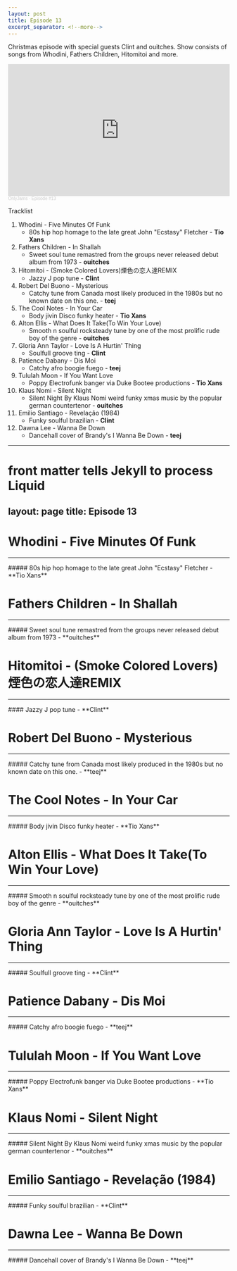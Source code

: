 ```yaml
---
layout: post
title: Episode 13
excerpt_separator: <!--more-->
---
```

Christmas episode with special guests Clint and ouitches. Show consists of songs from Whodini, Fathers Children, Hitomitoi and more.

<iframe width="100%" height="300" scrolling="no" frameborder="no" allow="autoplay" src="https://w.soundcloud.com/player/?url=https%3A//api.soundcloud.com/tracks/954707902&color=%23ff5500&auto_play=false&hide_related=false&show_comments=true&show_user=true&show_reposts=false&show_teaser=true&visual=true"></iframe><div style="font-size: 10px; color: #cccccc;line-break: anywhere;word-break: normal;overflow: hidden;white-space: nowrap;text-overflow: ellipsis; font-family: Interstate,Lucida Grande,Lucida Sans Unicode,Lucida Sans,Garuda,Verdana,Tahoma,sans-serif;font-weight: 100;"><a href="https://soundcloud.com/onlyjamsradio" title="OnlyJams" target="_blank" style="color: #cccccc; text-decoration: none;">OnlyJams</a> · <a href="https://soundcloud.com/onlyjamsradio/episode-13" title="Episode #13" target="_blank" style="color: #cccccc; text-decoration: none;">Episode #13</a></div>
<!--more-->

Tracklist

1. Whodini - Five Minutes Of Funk
    * 80s hip hop homage to the late great John "Ecstasy" Fletcher - **Tio Xans**
2. Fathers Children - In Shallah
    * Sweet soul tune remastred from the groups never released debut album from 1973 - **ouitches**
3. Hitomitoi - (Smoke Colored Lovers)煙色の恋人達REMIX
    * Jazzy J pop tune - **Clint**
4. Robert Del Buono - Mysterious
    * Catchy tune from Canada most likely produced in the 1980s but no known date on this one. - **teej**
5. The Cool Notes - In Your Car
    * Body jivin Disco funky heater - **Tio Xans**
6. Alton Ellis - What Does It Take(To Win Your Love)
    * Smooth n soulful rocksteady tune by one of the most prolific rude boy of the genre - **ouitches**
7. Gloria Ann Taylor - Love Is A Hurtin' Thing
    * Soulfull groove ting - **Clint**
8. Patience Dabany - Dis Moi
    * Catchy afro boogie fuego - **teej**
9. Tululah Moon - If You Want Love 
    * Poppy Electrofunk banger via Duke Bootee productions - **Tio Xans**
10. Klaus Nomi - Silent Night
    * Silent Night By Klaus Nomi weird funky xmas music by the popular german countertenor - **ouitches**
11. Emilio Santiago  - Revelação (1984)
    * Funky soulful brazilian - **Clint**
12. Dawna Lee - Wanna Be Down
    * Dancehall cover of Brandy's I Wanna Be Down - **teej**


---
# front matter tells Jekyll to process Liquid
layout: page
title: Episode 13
---


# Whodini - Five Minutes Of Funk
<hr>
##### 80s hip hop homage to the late great John "Ecstasy" Fletcher - **Tio Xans**

# Fathers Children - In Shallah
<hr>
##### Sweet soul tune remastred from the groups never released debut album from 1973 - **ouitches**

# Hitomitoi - (Smoke Colored Lovers)煙色の恋人達REMIX
<hr>
#### Jazzy J pop tune - **Clint**

# Robert Del Buono - Mysterious
<hr>
##### Catchy tune from Canada most likely produced in the 1980s but no known date on this one. - **teej**

# The Cool Notes - In Your Car
<hr>
##### Body jivin Disco funky heater - **Tio Xans**

# Alton Ellis - What Does It Take(To Win Your Love)
<hr>
##### Smooth n soulful rocksteady tune by one of the most prolific rude boy of the genre - **ouitches**

# Gloria Ann Taylor - Love Is A Hurtin' Thing
<hr>
##### Soulfull groove ting - **Clint**

# Patience Dabany - Dis Moi
<hr>
##### Catchy afro boogie fuego - **teej**

# Tululah Moon - If You Want Love 
<hr>
##### Poppy Electrofunk banger via Duke Bootee productions - **Tio Xans**

# Klaus Nomi - Silent Night
<hr>
##### Silent Night By Klaus Nomi weird funky xmas music by the popular german countertenor - **ouitches**

# Emilio Santiago  - Revelação (1984)
<hr>
##### Funky soulful brazilian - **Clint**

# Dawna Lee - Wanna Be Down
<hr>
##### Dancehall cover of Brandy's I Wanna Be Down - **teej**
